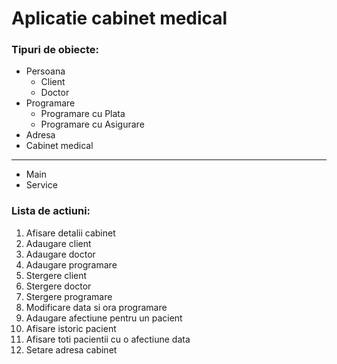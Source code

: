 # Aplicatie cabinet medical

### Tipuri de obiecte:
- Persoana 
  - Client
  - Doctor
- Programare
  - Programare cu Plata
  - Programare cu Asigurare
- Adresa
- Cabinet medical
---
- Main
- Service

### Lista de actiuni:
1. Afisare detalii cabinet
2. Adaugare client
3. Adaugare doctor
4. Adaugare programare
5. Stergere client
6. Stergere doctor
7. Stergere programare
8. Modificare data si ora programare
9. Adaugare afectiune pentru un pacient
10. Afisare istoric pacient
11. Afisare toti pacientii cu o afectiune data
12. Setare adresa cabinet

